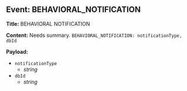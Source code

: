 ## Event: BEHAVIORAL_NOTIFICATION

**Title:** BEHAVIORAL NOTIFICATION

**Content:**
Needs summary.
`BEHAVIORAL_NOTIFICATION: notificationType, dbId`

**Payload:**
- `notificationType`
  - *string*
- `dbId`
  - *string*